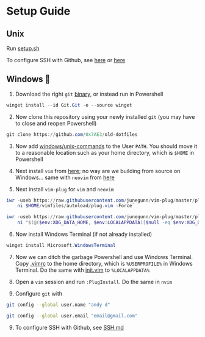 # Setup Guide

## Unix

Run [setup.sh](unix/setup.sh)

To configure SSH with Github, see [here](https://gist.github.com/cham11ng/fee11faf2f41667fad3c9a8c69fde2c2) or [here](https://gist.github.com/juanique/4092969)

## Windows 🤢

1. Download the right `git` [binary](https://git-scm.com/download/win), or instead run in Powershell 

```powershell
winget install --id Git.Git -e --source winget
```

2. Now clone this repository using your newly installed `git` (you may have to close and reopen Powershell)

```powershell
git clone https://github.com/0x7AE3/old-dotfiles
```

3. Now add [windows/unix-commands](https://github.com/0x7AE3/old-dotfiles/tree/master/windows/unix-commands) to the User `PATH`. You should move it to a reasonable location such as your home directory, which is `$HOME` in Powershell 

4. Next install `vim` from [here](https://www.vim.org/download.php); no way are we building from source on Windows... same with `neovim` from [here](https://github.com/neovim/neovim)

5. Next install `vim-plug` for `vim` and `neovim`

```powershell
iwr -useb https://raw.githubusercontent.com/junegunn/vim-plug/master/plug.vim |`
    ni $HOME/vimfiles/autoload/plug.vim -Force`

iwr -useb https://raw.githubusercontent.com/junegunn/vim-plug/master/plug.vim |`
    ni "$(@($env:XDG_DATA_HOME, $env:LOCALAPPDATA)[$null -eq $env:XDG_DATA_HOME])/nvim-data/site/autoload/plug.vim" -Force`
```

6. Now install Windows Terminal (if not already installed)

```powershell
winget install Microsoft.WindowsTerminal
```

7. Now we can ditch the garbage Powershell and use Windows Terminal. Copy [.vimrc](https://github.com/0x7AE3/old-dotfiles/tree/master/windows/vim/.vimrc) to the home directory, which is `%USERPROFILE%` in Windows Terminal. Do the same with [init.vim](https://github.com/0x7AE3/old-dotfiles/tree/master/windows/nvim/init.vim) to `%LOCALAPPDATA%`

8. Open a `vim` session and run `:PlugInstall`. Do the same in `nvim`

9. Configure `git` with 

```bash
git config --global user.name "andy d"

git config --global user.email "email@gmail.com"
```

9. To configure SSH with Github, see [SSH.md](https://github.com/0x7AE3/old-dotfiles/tree/master/windows)
